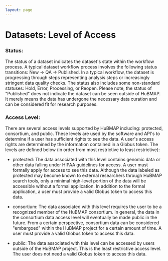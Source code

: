 ```yaml
---
layout: page
---
```

# Datasets: Level of Access

### Status:
The status of a dataset indicates the dataset's state within the workflow process.  A typical dataset workflow process involves the following status transitions: New -> QA -> Published.  In a typical workflow, the dataset is progressing through steps representing analysis steps or increasingly stringent data quality checks.  The status also includes some non-standard statuses: Hold, Error, Processing, or Reopen.  Please note, the status of "Published" does not indicate the dataset can be seen outside of HuBMAP.  It merely means the data has undergone the necessary data curation and can be considered fit for research purposes.

### Access Level:
There are several access levels supported by HuBMAP including: protected, consortium, and public.  These levels are used by the software and API's to determine if a user has sufficient rights to see the data.  A user's access rights are determined by the information contained in a Globus token.  The levels are defined below (in order from most restrictive to least restrictive):

- protected: 
The data associated with this level contains genomic data or other data falling under HIPAA guidelines for access.  A user must formally apply for access to see this data.  Although the data labeled as protected may become known to external researchers through HuBMAP search tools, only a minimal high-level portion of the data will be accessible without a formal application.  In addition to the formal application, a user must provide a valid Globus token to access this data.

- consortium:
The data associated with this level requires the user to be a recognized member of the HuBMAP consortium.  In general, the data in the consortium data access level will eventually be made public in the future.  From a certain perspective, consortium data can be considered "embargoed" within the HuBMAP project for a certain amount of time.  A user must provide a valid Globus token to access this data.

- public:
The data associated with this level can be accessed by users outside of the HuBMAP project.  This is the least restrictive access level.  The user does not need a valid Globus token to access this data.
